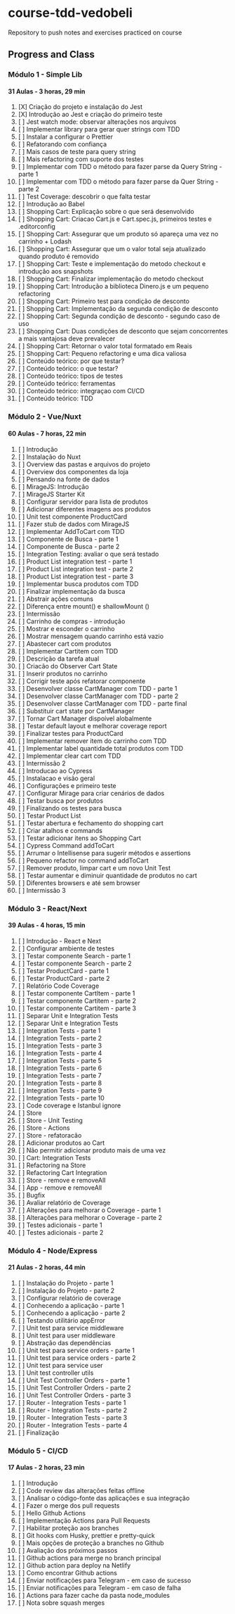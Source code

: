 # course-tdd-vedobeli

Repository to push notes and exercises practiced on course

## Progress and Class

### Módulo 1 - Simple Lib  

#### 31 Aulas - 3 horas, 29 min  

1. [X] Criação do projeto e instalação do Jest
2. [X] Introdução ao Jest e criação do primeiro teste
3. [ ] Jest watch mode: observar alterações nos arquivos
4. [ ] Implementar library para gerar quer strings com TDD
5. [ ] Instalar a configurar o Prettier
6. [ ] Refatorando com confiança
7. [ ] Mais casos de teste para query string
8. [ ] Mais refactoring com suporte dos testes
9. [ ] Implementar com TDD o método para fazer parse da Query String - parte 1
10. [ ] Implementar com TDD o método para fazer parse da Quer String - parte 2
11. [ ] Test Coverage: descobrir o que falta testar
12. [ ] Introdução ao Babel
13. [ ] Shopping Cart: Explicação sobre o que será desenvolvido
14. [ ] Shopping Cart: Criacao Cart.js e Cart.spec.js, primeiros testes e .editorconfig
15. [ ] Shopping Cart: Assegurar que um produto só apareça uma vez no carrinho + Lodash
16. [ ] Shopping Cart: Assegurar que um o valor total seja atualizado quando produto é removido
17. [ ] Shopping Cart: Teste e implementação do metodo checkout e introdução aos snapshots
18. [ ] Shopping Cart: Finalizar implementação do metodo checkout
19. [ ] Shopping Cart: Introdução a biblioteca Dinero.js e um pequeno refactoring
20. [ ] Shopping Cart: Primeiro test para condição de desconto
21. [ ] Shopping Cart: Implementação da segunda condição de desconto
22. [ ] Shopping Cart: Segunda condição de desconto - segundo caso de uso
23. [ ] Shopping Cart: Duas condições de desconto que sejam concorrentes a mais vantajosa deve prevalecer
24. [ ] Shopping Cart: Retornar o valor total formatado em Reais
25. [ ] Shopping Cart: Pequeno refactoring e uma dica valiosa
26. [ ] Conteúdo teórico: por que testar?
27. [ ] Conteúdo teórico: o que testar?
28. [ ] Conteúdo teórico: tipos de testes
29. [ ] Conteúdo teórico: ferramentas
30. [ ] Conteúdo teórico: integraçao com CI/CD
31. [ ] Conteúdo teórico: TDD

### Módulo 2 - Vue/Nuxt

#### 60 Aulas - 7 horas, 22 min

1. [ ] Introdução
2. [ ] Instalação do Nuxt
3. [ ] Overview das pastas e arquivos do projeto
4. [ ] Overview dos componentes da loja
5. [ ] Pensando na fonte de dados
6. [ ] MirageJS: Introdução
7. [ ] MirageJS Starter Kit
8. [ ] Configurar servidor para lista de produtos
9. [ ] Adicionar diferentes imagens aos produtos
10. [ ] Unit test componente ProductCard
11. [ ] Fazer stub de dados com MirageJS
12. [ ] Implementar AddToCart com TDD
13. [ ] Componente de Busca - parte 1
14. [ ] Componente de Busca - parte 2
15. [ ] Integration Testing: avaliar o que será testado
16. [ ] Product List integration test - parte 1
17. [ ] Product List integration test - parte 2
18. [ ] Product List integration test - parte 3
19. [ ] Implementar busca produtos com TDD
20. [ ] Finalizar implementação da busca
21. [ ] Abstrair ações comuns
22. [ ] Diferença entre mount() e shallowMount ()
23. [ ] Intermissão
24. [ ] Carrinho de compras - introdução
25. [ ] Mostrar e esconder o carrinho
26. [ ] Mostrar mensagem quando carrinho está vazio
27. [ ] Abastecer cart com produtos
28. [ ] Implementar Cartitem com TDD
29. [ ] Descrição da tarefa atual
30. [ ] Criacão do Observer Cart State
31. [ ] Inserir produtos no carrinho
32. [ ] Corrigir teste após refatorar componente
33. [ ] Desenvolver classe CartManager com TDD - parte 1
34. [ ] Desenvolver classe CartManager com TDD - parte 2
35. [ ] Desenvolver classe CartManager com TDD - parte final
36. [ ] Substituir cart state por CartManager
37. [ ] Tornar Cart Manager dispoível alobalmente
38. [ ] Testar default layout e melhorar coverage report
39. [ ] Finalizar testes para ProductCard
40. [ ] Implementar remover item do carrinho com TDD
41. [ ] Implementar label quantidade total produtos com TDD
42. [ ] Implementar clear cart com TDD
43. [ ] Intermissão 2
44. [ ] Introducao ao Cypress
45. [ ] Instalacao e visão geral
46. [ ] Configurações e primeiro teste
47. [ ] Configurar Mirage para criar cenários de dados
48. [ ] Testar busca por produtos
49. [ ] Finalizando os testes para busca
50. [ ] Testar Product List
51. [ ] Testar abertura e fechamento do shopping cart
52. [ ] Criar atalhos e commands
53. [ ] Testar adicionar itens ao Shopping Cart
54. [ ] Cypress Command addToCart
55. [ ] Arrumar o Intellisense para sugerir métodos e assertions
56. [ ] Pequeno refactor no command addToCart
57. [ ] Remover produto, limpar cart e um novo Unit Test
58. [ ] Testar aumentar e diminuir quantidade de produtos no cart
59. [ ] Diferentes browsers e até sem browser
60. [ ] Intermissão 3

### Módulo 3 - React/Next

#### 39 Aulas - 4 horas, 15 min

1. [ ] Introdução - React e Next
2. [ ] Configurar ambiente de testes
3. [ ] Testar componente Search - parte 1
4. [ ] Testar componente Search - parte 2
5. [ ] Testar ProductCard - parte 1
6. [ ] Testar ProductCard - parte 2
7. [ ] Relatório Code Coverage
8. [ ] Testar componente Cartltem - parte 1
9. [ ] Testar componente Cartitem - parte 2
10. [ ] Testar componente Cartitem - parte 3
11. [ ] Separar Unit e Integration Tests
12. [ ] Separar Unit e Integration Tests
13. [ ] Integration Tests - parte 1
14. [ ] Integration Tests - parte 2
15. [ ] Integration Tests - parte 3
16. [ ] Integration Tests - parte 4
17. [ ] Integration Tests - parte 5
18. [ ] Integration Tests - parte 6
19. [ ] Integration Tests - parte 7
20. [ ] Integration Tests - parte 8
21. [ ] Integration Tests - parte 9
22. [ ] Integration Tests - parte 10
23. [ ] Code coverage e Istanbul ignore
24. [ ] Store
25. [ ] Store - Unit Testing
26. [ ] Store - Actions
27. [ ] Store - refatoracão
28. [ ] Adicionar produtos ao Cart
29. [ ] Não permitir adicionar produto mais de uma vez
30. [ ] Cart: Integration Tests
31. [ ] Refactoring na Store
32. [ ] Refactoring Cart Integration
33. [ ] Store - remove e removeAlI
34. [ ] App - remove e removeAll
35. [ ] Bugfix
36. [ ] Avaliar relatório de Coverage
37. [ ] Alterações para melhorar o Coverage - parte 1
38. [ ] Alterações para melhorar o Coverage - parte 2
39. [ ] Testes adicionais - parte 1
40. [ ] Testes adicionais - parte 2

### Módulo 4 - Node/Express

#### 21 Aulas - 2 horas, 44 min

1. [ ] Instalação do Projeto - parte 1
2. [ ] Instalação do Projeto - parte 2
3. [ ] Configurar relatório de coverage
4. [ ] Conhecendo a aplicação - parte 1
5. [ ] Conhecendo a aplicação - parte 2
6. [ ] Testando utilitário appError
7. [ ] Unit test para service middleware
8. [ ] Unit test para user middleware
9. [ ] Abstração das dependências
10. [ ] Unit test para service orders - parte 1
11. [ ] Unit test para service orders - parte 2
12. [ ] Unit test para service user
13. [ ] Unit test controller utils
14. [ ] Unit Test Controller Orders - parte 1
15. [ ] Unit Test Controller Orders - parte 2
16. [ ] Unit Test Controller Orders - parte 3
17. [ ] Router - Integration Tests - parte 1
18. [ ] Router - Integration Tests - parte 2
19. [ ] Router - Integration Tests - parte 3
20. [ ] Router - Integration Tests - parte 4
21. [ ] Finalização

### Módulo 5 - CI/CD

#### 17 Aulas - 2 horas, 23 min

1. [ ] Introdução
2. [ ] Code review das alterações feitas offline
3. [ ] Analisar o código-fonte das aplicações e sua integração
4. [ ] Fazer o merge dos pull requests
5. [ ] Hello Github Actions
6. [ ] Implementação Actions para Pull Requests
7. [ ] Habilitar proteção aos branches
8. [ ] Git hooks com Husky, prettier e pretty-quick
9. [ ] Mais opções de proteção a branches no Github
10. [ ] Avaliação dos próximos passos
11. [ ] Github actions para merge no branch principal
12. [ ] Github action para deploy na Netlify
13. [ ] Como encontrar Github actions
14. [ ] Enviar notificações para Telegram - em caso de sucesso
15. [ ] Enviar notificações para Telegram - em caso de falha
16. [ ] Actions para fazer cache da pasta node_modules
17. [ ] Nota sobre squash merges
